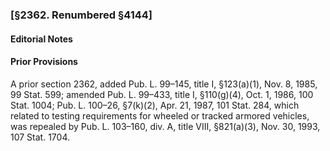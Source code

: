 ### [§2362. Renumbered §4144] ###

#### **Editorial Notes** ####

#### Prior Provisions ####

A prior section 2362, added Pub. L. 99–145, title I, §123(a)(1), Nov. 8, 1985, 99 Stat. 599; amended Pub. L. 99–433, title I, §110(g)(4), Oct. 1, 1986, 100 Stat. 1004; Pub. L. 100–26, §7(k)(2), Apr. 21, 1987, 101 Stat. 284, which related to testing requirements for wheeled or tracked armored vehicles, was repealed by Pub. L. 103–160, div. A, title VIII, §821(a)(3), Nov. 30, 1993, 107 Stat. 1704.